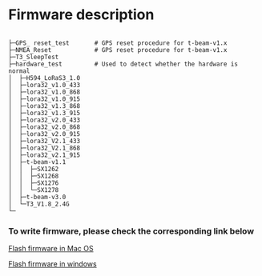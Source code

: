 


# Firmware description

```

├─GPS_ reset_test       # GPS reset procedure for t-beam-v1.x
├─NMEA_Reset            # GPS reset procedure for t-beam-v1.x
├─T3_SleepTest          
├─hardware_test         # Used to detect whether the hardware is normal
│  ├─H594_LoRaS3_1.0
│  ├─lora32_v1.0_433
│  ├─lora32_v1.0_868
│  ├─lora32_v1.0_915
│  ├─lora32_v1.3_868
│  ├─lora32_v1.3_915
│  ├─lora32_v2.0_433
│  ├─lora32_v2.0_868
│  ├─lora32_v2.0_915
│  ├─lora32_V2.1_433
│  ├─lora32_V2.1_868
│  ├─lora32_v2.1_915
│  ├─t-beam-v1.1
│  │  ├─SX1262
│  │  ├─SX1268
│  │  ├─SX1276
│  │  └─SX1278
│  ├─t-beam-v3.0
│  └─T3_V1.8_2.4G
└─ 

```

###  To write firmware, please check the corresponding link below

[Flash firmware in Mac OS](https://github.com/Xinyuan-LilyGO/LilyGo-Document/blob/master/MacFlashBin.md)

[Flash firmware in windows](https://github.com/Xinyuan-LilyGO/LilyGo-Document/blob/master/WinFlashBin.md)